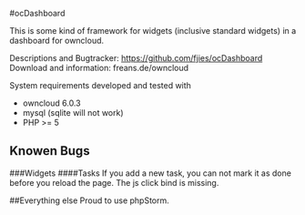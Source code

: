 #ocDashboard

This is some kind of framework for widgets (inclusive standard widgets) in a dashboard for owncloud.

Descriptions and Bugtracker: https://github.com/fjies/ocDashboard
Download and information: freans.de/owncloud

System requirements
developed and tested  with

 * owncloud 6.0.3
 * mysql (sqlite will not work)
 * PHP >= 5


## Knowen Bugs

###Widgets
####Tasks
If you add a new task, you can not mark it as done before you reload the page.
The js click bind is missing.

##Everything else
Proud to use phpStorm.